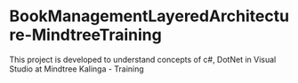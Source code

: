 # BookManagementLayeredArchitecture-MindtreeTraining
This project is developed to understand concepts of c#, DotNet in Visual Studio at Mindtree Kalinga - Training
